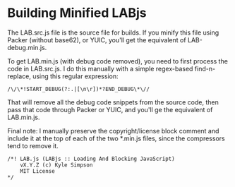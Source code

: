 Building Minified LABjs
=======================

The LAB.src.js file is the source file for builds. If you minify this file using Packer (without base62), or YUIC, you'll get the equivalent of LAB-debug.min.js.

To get LAB.min.js (with debug code removed), you need to first process the code in LAB.src.js. I do this manually with a simple regex-based find-n-replace, using this regular expression:

    /\/\*!START_DEBUG(?:.|[\n\r])*?END_DEBUG\*\//
	
That will remove all the debug code snippets from the source code, then pass that code through Packer or YUIC, and you'll ge the equivalent of LAB.min.js.

Final note: I manually preserve the copyright/license block comment and include it at the top of each of the two *.min.js files, since the compressors tend to remove it.

    /*! LAB.js (LABjs :: Loading And Blocking JavaScript)
        vX.Y.Z (c) Kyle Simpson
        MIT License
    */